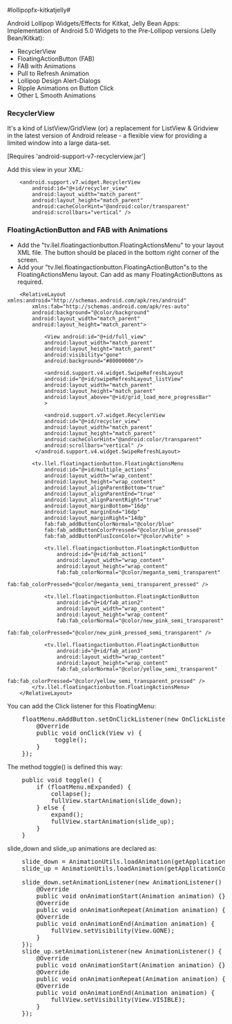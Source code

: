 #lollipopfx-kitkatjelly#

Android Lollipop Widgets/Effects for Kitkat, Jelly Bean Apps: Implementation of Android 5.0 Widgets to the Pre-Lollipop versions (Jelly Bean/Kitkat):
* RecyclerView
* FloatingActionButton (FAB)
* FAB with Animations
* Pull to Refresh Animation 
* Lollipop Design Alert-Dialogs
* Ripple Animations on Button Click
* Other L Smooth Animations

### RecyclerView ###

It's a kind of ListView/GridView (or) a replacement for ListView & Gridview in the latest version of Android release - a flexible view for providing a limited window into a large data-set.

[Requires 'android-support-v7-recyclerview.jar'] 

Add this view in your XML:

```
    <android.support.v7.widget.RecyclerView
        android:id="@+id/recycler_view"
        android:layout_width="match_parent"
        android:layout_height="match_parent"
        android:cacheColorHint="@android:color/transparent"
        android:scrollbars="vertical" />
```

### FloatingActionButton and FAB with Animations ###

* Add the "tv.llel.floatingactionbutton.FloatingActionsMenu" to your layout XML file. 
The button should be placed in the bottom right corner of the screen. 
* Add your "tv.llel.floatingactionbutton.FloatingActionButton"s to the FloatingActionsMenu layout. Can add as many FloatingActionButtons as required.

```
    <RelativeLayout xmlns:android="http://schemas.android.com/apk/res/android"
        xmlns:fab="http://schemas.android.com/apk/res-auto"
        android:background="@color/background"
        android:layout_width="match_parent"
        android:layout_height="match_parent">
            
            <View android:id="@+id/full_view"
            android:layout_width="match_parent"
            android:layout_height="match_parent"
            android:visibility="gone"
            android:background="#80000000"/>
        
            <android.support.v4.widget.SwipeRefreshLayout
            android:id="@+id/swipeRefreshLayout_listView"
            android:layout_width="match_parent"
            android:layout_height="match_parent"
            android:layout_above="@+id/grid_load_more_progressBar"
            >
        
            <android.support.v7.widget.RecyclerView
            android:id="@+id/recycler_view"
            android:layout_width="match_parent"
            android:layout_height="match_parent"
            android:cacheColorHint="@android:color/transparent"
            android:scrollbars="vertical" />
         </android.support.v4.widget.SwipeRefreshLayout>
        
        <tv.llel.floatingactionbutton.FloatingActionsMenu
            android:id="@+id/multiple_actions"
            android:layout_width="wrap_content"
            android:layout_height="wrap_content"
            android:layout_alignParentBottom="true"
            android:layout_alignParentEnd="true"
            android:layout_alignParentRight="true"
            android:layout_marginBottom="16dp"
            android:layout_marginEnd="16dp"
            android:layout_marginRight="14dp"
            fab:fab_addButtonColorNormal="@color/blue"
            fab:fab_addButtonColorPressed="@color/blue_pressed"
            fab:fab_addButtonPlusIconColor="@color/white" >

            <tv.llel.floatingactionbutton.FloatingActionButton
                android:id="@+id/fab_action1"
                android:layout_width="wrap_content"
                android:layout_height="wrap_content"
                fab:fab_colorNormal="@color/meganta_semi_transparent"
                fab:fab_colorPressed="@color/meganta_semi_transparent_pressed" />

            <tv.llel.floatingactionbutton.FloatingActionButton
                android:id="@+id/fab_ation2"
                android:layout_width="wrap_content"
                android:layout_height="wrap_content"
                fab:fab_colorNormal="@color/new_pink_semi_transparent"
                fab:fab_colorPressed="@color/new_pink_pressed_semi_transparent" />
            
            <tv.llel.floatingactionbutton.FloatingActionButton
                android:id="@+id/fab_ation3"
                android:layout_width="wrap_content"
                android:layout_height="wrap_content"
                fab:fab_colorNormal="@color/yellow_semi_transparent"
                fab:fab_colorPressed="@color/yellow_semi_transparent_pressed" />
        </tv.llel.floatingactionbutton.FloatingActionsMenu>
    </RelativeLayout>
```

You can add the Click listener for this FloatingMenu:

<pre>
    floatMenu.mAddButton.setOnClickListener(new OnClickListener() {
        @Override
        public void onClick(View v) {
             toggle();
        }
    });
</pre>

The method toggle() is defined this way:

<pre>
    public void toggle() {
        if (floatMenu.mExpanded) {
        	collapse();
        	fullView.startAnimation(slide_down);
        } else {
        	expand();
        	fullView.startAnimation(slide_up);
        }
    }
</pre>

slide_down and slide_up animations are declared as:

<pre>
    slide_down = AnimationUtils.loadAnimation(getApplicationContext(), R.animator.slide_down);
    slide_up = AnimationUtils.loadAnimation(getApplicationContext(), R.animator.slide_up);

    slide_down.setAnimationListener(new AnimationListener() {
    	@Override
    	public void onAnimationStart(Animation animation) {}
    	@Override
    	public void onAnimationRepeat(Animation animation) {}
    	@Override
    	public void onAnimationEnd(Animation animation) {
    		fullView.setVisibility(View.GONE);
    	}
    });
    slide_up.setAnimationListener(new AnimationListener() {
    	@Override
    	public void onAnimationStart(Animation animation) {}
    	@Override
    	public void onAnimationRepeat(Animation animation) {}
    	@Override
    	public void onAnimationEnd(Animation animation) {
    		fullView.setVisibility(View.VISIBLE);
    	}
    });
</pre>
